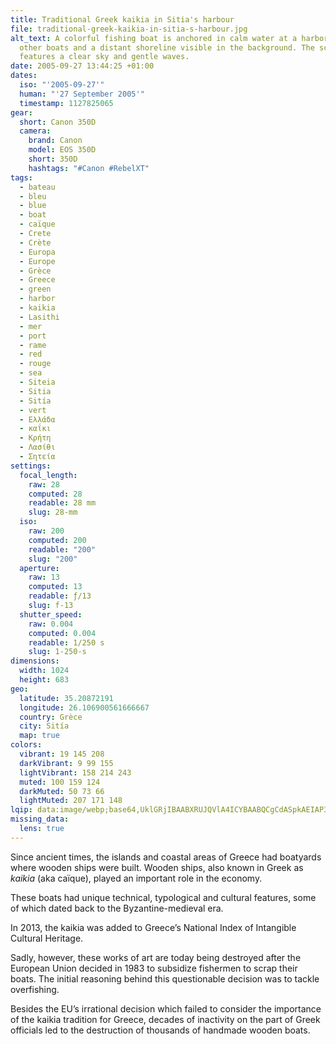 ```yaml
---
title: Traditional Greek kaikia in Sitia's harbour
file: traditional-greek-kaikia-in-sitia-s-harbour.jpg
alt_text: A colorful fishing boat is anchored in calm water at a harbor, with
  other boats and a distant shoreline visible in the background. The scene
  features a clear sky and gentle waves.
date: 2005-09-27 13:44:25 +01:00
dates:
  iso: "'2005-09-27'"
  human: "'27 September 2005'"
  timestamp: 1127825065
gear:
  short: Canon 350D
  camera:
    brand: Canon
    model: EOS 350D
    short: 350D
    hashtags: "#Canon #RebelXT"
tags:
  - bateau
  - bleu
  - blue
  - boat
  - caïque
  - Crete
  - Crète
  - Europa
  - Europe
  - Grèce
  - Greece
  - green
  - harbor
  - kaikia
  - Lasithi
  - mer
  - port
  - rame
  - red
  - rouge
  - sea
  - Siteia
  - Sitia
  - Sitía
  - vert
  - Ελλάδα
  - καΐκι
  - Κρήτη
  - Λασίθι
  - Σητεία
settings:
  focal_length:
    raw: 28
    computed: 28
    readable: 28 mm
    slug: 28-mm
  iso:
    raw: 200
    computed: 200
    readable: "200"
    slug: "200"
  aperture:
    raw: 13
    computed: 13
    readable: ƒ/13
    slug: f-13
  shutter_speed:
    raw: 0.004
    computed: 0.004
    readable: 1/250 s
    slug: 1-250-s
dimensions:
  width: 1024
  height: 683
geo:
  latitude: 35.20872191
  longitude: 26.106900561666667
  country: Grèce
  city: Sitía
  map: true
colors:
  vibrant: 19 145 208
  darkVibrant: 9 99 155
  lightVibrant: 158 214 243
  muted: 100 159 124
  darkMuted: 50 73 66
  lightMuted: 207 171 148
lqip: data:image/webp;base64,UklGRjIBAABXRUJQVlA4ICYBAABQCgCdASpkAEIAP3Gwz2A0raonpZVbUpAuCUAZ37/8B7Ixi+w+zk8/r4xzbd252Tc76T23iTkx2vTblKWdhaY1hgJHQZYagFOs5T+YueZ6R57F76wd8SVskm4AAPcGygdLcfYUK/DOc6JkEce8B4vAHEUH2N9GRLcZP98fQE0TLWlV63yvvxRXEh9TNqMWJPrGaPCEr8fzZAN9XT6lHzaZ3VcrFYF346wO+mdkrjfXf46i37Ny4RjmQ6dGZQ+DQxOzIQzDlwyPdwm/pCVHhuynRue68vXicQ8q4DgWuU4oTI3toj4Y9HSggTLcg2GpfleRFUqQ43oR5yMlPpjQMrGaBVXk6T6hEhTbpW9mVViqqEtBwrq2bFf1xGoxQTIfF51YMczBgAA=
missing_data:
  lens: true
---
```


Since ancient times, the islands and coastal areas of Greece had boatyards where wooden ships were built. Wooden ships, also known in Greek as *kaikia* (aka caïque), played an important role in the economy.

These boats had unique technical, typological and cultural features, some of which dated back to the Byzantine-medieval era.

In 2013, the kaikia was added to Greece’s National Index of Intangible Cultural Heritage.

Sadly, however, these works of art are today being destroyed after the European Union decided in 1983 to subsidize fishermen to scrap their boats. The initial reasoning behind this questionable decision was to tackle overfishing.

Besides the EU’s irrational decision which failed to consider the importance of the kaikia tradition for Greece, decades of inactivity on the part of Greek officials led to the destruction of thousands of handmade wooden boats.
